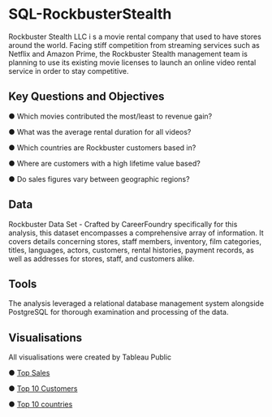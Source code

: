 # SQL-RockbusterStealth
Rockbuster Stealth LLC i s a movie rental company that used to have stores around the
world. Facing stiff competition from streaming services such as Netflix and Amazon Prime,
the Rockbuster Stealth management team is planning to use its existing movie licenses to
launch an online video rental service in order to stay competitive.

## Key Questions and Objectives
● Which movies contributed the most/least to revenue gain?

● What was the average rental duration for all videos?

● Which countries are Rockbuster customers based in?

● Where are customers with a high lifetime value based?

● Do sales figures vary between geographic regions?

## Data
Rockbuster Data Set - Crafted by CareerFoundry specifically for this analysis, this dataset encompasses a comprehensive array of information. It covers details concerning stores, staff members, inventory, film categories, titles, languages, actors, customers, rental histories, payment records, as well as addresses for stores, staff, and customers alike.

## Tools
The analysis leveraged a relational database management system alongside PostgreSQL for thorough examination and processing of the data.

## Visualisations
All visualisations were created by Tableau Public 

● [Top Sales](https://public.tableau.com/app/profile/christian.hans5070/viz/topsales_17047098569260/Sheet1)

● [Top 10 Customers](https://public.tableau.com/app/profile/christian.hans5070/viz/top10customers_17047065887920/Sheet1)

● [Top 10 countries](https://public.tableau.com/app/profile/christian.hans5070/viz/top10countries_17047054305460/Sheet1)
